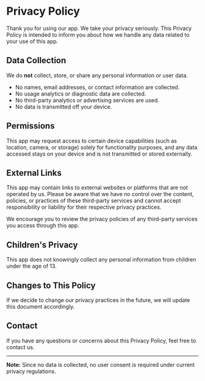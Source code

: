 # Privacy Policy

Thank you for using our app. We take your privacy seriously. This Privacy Policy is intended to inform you about how we handle any data related to your use of this app.

## Data Collection

We do **not** collect, store, or share any personal information or user data.

- No names, email addresses, or contact information are collected.
- No usage analytics or diagnostic data are collected.
- No third-party analytics or advertising services are used.
- No data is transmitted off your device.

## Permissions

This app may request access to certain device capabilities (such as location, camera, or storage) solely for functionality purposes, and any data accessed stays on your device and is not transmitted or stored externally.

## External Links

This app may contain links to external websites or platforms that are not operated by us. Please be aware that we have no control over the content, policies, or practices of these third-party services and cannot accept responsibility or liability for their respective privacy practices.

We encourage you to review the privacy policies of any third-party services you access through this app.

## Children's Privacy

This app does not knowingly collect any personal information from children under the age of 13.

## Changes to This Policy

If we decide to change our privacy practices in the future, we will update this document accordingly.

## Contact

If you have any questions or concerns about this Privacy Policy, feel free to contact us.

---

**Note:** Since no data is collected, no user consent is required under current privacy regulations.
